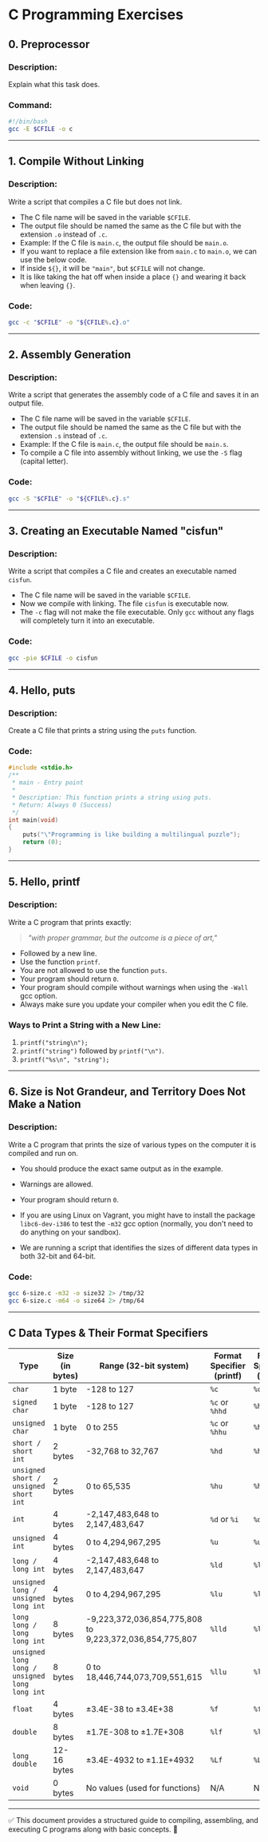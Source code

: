 # **C Programming Exercises**

## **0. Preprocessor**
### **Description:**
Explain what this task does.

### **Command:**
```bash
#!/bin/bash
gcc -E $CFILE -o c
```

---

## **1. Compile Without Linking**
### **Description:**
Write a script that compiles a C file but does not link.
- The C file name will be saved in the variable `$CFILE`.
- The output file should be named the same as the C file but with the extension `.o` instead of `.c`.
- Example: If the C file is `main.c`, the output file should be `main.o`.
- If you want to replace a file extension like from `main.c` to `main.o`, we can use the below code.
- If inside `${}`, it will be `"main"`, but `$CFILE` will not change.
- It is like taking the hat off when inside a place `{}` and wearing it back when leaving `{}`.

### **Code:**
```bash
gcc -c "$CFILE" -o "${CFILE%.c}.o"
```

---

## **2. Assembly Generation**
### **Description:**
Write a script that generates the assembly code of a C file and saves it in an output file.
- The C file name will be saved in the variable `$CFILE`.
- The output file should be named the same as the C file but with the extension `.s` instead of `.c`.
- Example: If the C file is `main.c`, the output file should be `main.s`.
- To compile a C file into assembly without linking, we use the `-S` flag (capital letter).

### **Code:**
```bash
gcc -S "$CFILE" -o "${CFILE%.c}.s"
```

---

## **3. Creating an Executable Named "cisfun"**
### **Description:**
Write a script that compiles a C file and creates an executable named `cisfun`.
- The C file name will be saved in the variable `$CFILE`.
- Now we compile with linking. The file `cisfun` is executable now.
- The `-c` flag will not make the file executable. Only `gcc` without any flags will completely turn it into an executable.

### **Code:**
```bash
gcc -pie $CFILE -o cisfun
```

---

## **4. Hello, puts**
### **Description:**
Create a C file that prints a string using the `puts` function.

### **Code:**
```c
#include <stdio.h>
/**
 * main - Entry point
 *
 * Description: This function prints a string using puts.
 * Return: Always 0 (Success)
 */
int main(void)
{
    puts("\"Programming is like building a multilingual puzzle");
    return (0);
}
```

---

## **5. Hello, printf**
### **Description:**
Write a C program that prints exactly:
> *"with proper grammar, but the outcome is a piece of art,"*
- Followed by a new line.
- Use the function `printf`.
- You are not allowed to use the function `puts`.
- Your program should return `0`.
- Your program should compile without warnings when using the `-Wall` gcc option.
- Always make sure you update your compiler when you edit the C file.

### **Ways to Print a String with a New Line:**
1. `printf("string\n");`
2. `printf("string")` followed by `printf("\n")`.
3. `printf("%s\n", "string");`

---

## **6. Size is Not Grandeur, and Territory Does Not Make a Nation**
### **Description:**
Write a C program that prints the size of various types on the computer it is compiled and run on.
- You should produce the exact same output as in the example.
- Warnings are allowed.
- Your program should return `0`.
- If you are using Linux on Vagrant, you might have to install the package `libc6-dev-i386` to test the `-m32` gcc option (normally, you don't need to do anything on your sandbox).

- We are running a script that identifies the sizes of different data types in both 32-bit and 64-bit.

### **Code:**
```bash
gcc 6-size.c -m32 -o size32 2> /tmp/32
gcc 6-size.c -m64 -o size64 2> /tmp/64
```

---

## **C Data Types & Their Format Specifiers**
| Type | Size (in bytes) | Range (32-bit system) | Format Specifier (printf) | Format Specifier (scanf) |
|------|---------------|---------------------|----------------------|----------------------|
| `char` | 1 byte | -128 to 127 | `%c` | `%c` |
| `signed char` | 1 byte | -128 to 127 | `%c` or `%hhd` | `%hhd` |
| `unsigned char` | 1 byte | 0 to 255 | `%c` or `%hhu` | `%hhu` |
| `short / short int` | 2 bytes | -32,768 to 32,767 | `%hd` | `%hd` |
| `unsigned short / unsigned short int` | 2 bytes | 0 to 65,535 | `%hu` | `%hu` |
| `int` | 4 bytes | -2,147,483,648 to 2,147,483,647 | `%d` or `%i` | `%d` or `%i` |
| `unsigned int` | 4 bytes | 0 to 4,294,967,295 | `%u` | `%u` |
| `long / long int` | 4 bytes | -2,147,483,648 to 2,147,483,647 | `%ld` | `%ld` |
| `unsigned long / unsigned long int` | 4 bytes | 0 to 4,294,967,295 | `%lu` | `%lu` |
| `long long / long long int` | 8 bytes | -9,223,372,036,854,775,808 to 9,223,372,036,854,775,807 | `%lld` | `%lld` |
| `unsigned long long / unsigned long long int` | 8 bytes | 0 to 18,446,744,073,709,551,615 | `%llu` | `%llu` |
| `float` | 4 bytes | ±3.4E-38 to ±3.4E+38 | `%f` | `%f` |
| `double` | 8 bytes | ±1.7E-308 to ±1.7E+308 | `%lf` | `%lf` |
| `long double` | 12-16 bytes | ±3.4E-4932 to ±1.1E+4932 | `%Lf` | `%Lf` |
| `void` | 0 bytes | No values (used for functions) | N/A | N/A |

---

✅ This document provides a structured guide to compiling, assembling, and executing C programs along with basic concepts. 🚀
